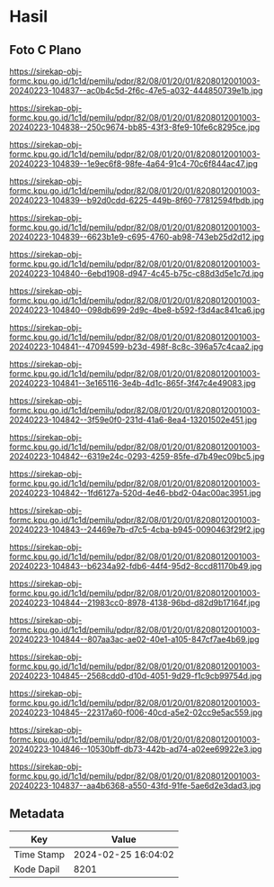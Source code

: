 # Hasil

## Foto C Plano

https://sirekap-obj-formc.kpu.go.id/1c1d/pemilu/pdpr/82/08/01/20/01/8208012001003-20240223-104837--ac0b4c5d-2f6c-47e5-a032-444850739e1b.jpg

https://sirekap-obj-formc.kpu.go.id/1c1d/pemilu/pdpr/82/08/01/20/01/8208012001003-20240223-104838--250c9674-bb85-43f3-8fe9-10fe6c8295ce.jpg

https://sirekap-obj-formc.kpu.go.id/1c1d/pemilu/pdpr/82/08/01/20/01/8208012001003-20240223-104839--1e9ec6f8-98fe-4a64-91c4-70c6f844ac47.jpg

https://sirekap-obj-formc.kpu.go.id/1c1d/pemilu/pdpr/82/08/01/20/01/8208012001003-20240223-104839--b92d0cdd-6225-449b-8f60-77812594fbdb.jpg

https://sirekap-obj-formc.kpu.go.id/1c1d/pemilu/pdpr/82/08/01/20/01/8208012001003-20240223-104839--6623b1e9-c695-4760-ab98-743eb25d2d12.jpg

https://sirekap-obj-formc.kpu.go.id/1c1d/pemilu/pdpr/82/08/01/20/01/8208012001003-20240223-104840--6ebd1908-d947-4c45-b75c-c88d3d5e1c7d.jpg

https://sirekap-obj-formc.kpu.go.id/1c1d/pemilu/pdpr/82/08/01/20/01/8208012001003-20240223-104840--098db699-2d9c-4be8-b592-f3d4ac841ca6.jpg

https://sirekap-obj-formc.kpu.go.id/1c1d/pemilu/pdpr/82/08/01/20/01/8208012001003-20240223-104841--47094599-b23d-498f-8c8c-396a57c4caa2.jpg

https://sirekap-obj-formc.kpu.go.id/1c1d/pemilu/pdpr/82/08/01/20/01/8208012001003-20240223-104841--3e165116-3e4b-4d1c-865f-3f47c4e49083.jpg

https://sirekap-obj-formc.kpu.go.id/1c1d/pemilu/pdpr/82/08/01/20/01/8208012001003-20240223-104842--3f59e0f0-231d-41a6-8ea4-13201502e451.jpg

https://sirekap-obj-formc.kpu.go.id/1c1d/pemilu/pdpr/82/08/01/20/01/8208012001003-20240223-104842--6319e24c-0293-4259-85fe-d7b49ec09bc5.jpg

https://sirekap-obj-formc.kpu.go.id/1c1d/pemilu/pdpr/82/08/01/20/01/8208012001003-20240223-104842--1fd6127a-520d-4e46-bbd2-04ac00ac3951.jpg

https://sirekap-obj-formc.kpu.go.id/1c1d/pemilu/pdpr/82/08/01/20/01/8208012001003-20240223-104843--24469e7b-d7c5-4cba-b945-0090463f29f2.jpg

https://sirekap-obj-formc.kpu.go.id/1c1d/pemilu/pdpr/82/08/01/20/01/8208012001003-20240223-104843--b6234a92-fdb6-44f4-95d2-8ccd81170b49.jpg

https://sirekap-obj-formc.kpu.go.id/1c1d/pemilu/pdpr/82/08/01/20/01/8208012001003-20240223-104844--21983cc0-8978-4138-96bd-d82d9b17164f.jpg

https://sirekap-obj-formc.kpu.go.id/1c1d/pemilu/pdpr/82/08/01/20/01/8208012001003-20240223-104844--807aa3ac-ae02-40e1-a105-847cf7ae4b69.jpg

https://sirekap-obj-formc.kpu.go.id/1c1d/pemilu/pdpr/82/08/01/20/01/8208012001003-20240223-104845--2568cdd0-d10d-4051-9d29-f1c9cb99754d.jpg

https://sirekap-obj-formc.kpu.go.id/1c1d/pemilu/pdpr/82/08/01/20/01/8208012001003-20240223-104845--22317a60-f006-40cd-a5e2-02cc9e5ac559.jpg

https://sirekap-obj-formc.kpu.go.id/1c1d/pemilu/pdpr/82/08/01/20/01/8208012001003-20240223-104846--10530bff-db73-442b-ad74-a02ee69922e3.jpg

https://sirekap-obj-formc.kpu.go.id/1c1d/pemilu/pdpr/82/08/01/20/01/8208012001003-20240223-104837--aa4b6368-a550-43fd-91fe-5ae6d2e3dad3.jpg


## Metadata

| Key        | Value               |
| ---------- | ------------------- |
| Time Stamp | 2024-02-25 16:04:02 |
| Kode Dapil | 8201                |




